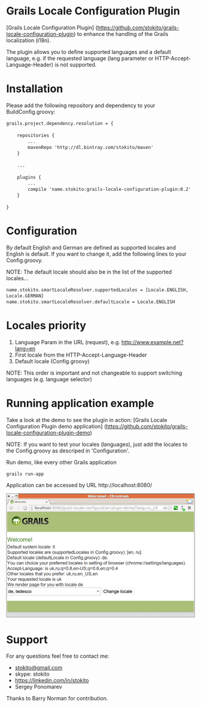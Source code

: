 Grails Locale Configuration Plugin
==================================

[Grails Locale Configuration Plugin] (https://github.com/stokito/grails-locale-configuration-plugin) to enhance the handling of the Grails localization (i18n).

The plugin allows you to define supported languages and a default language, e.g. if the requested language (lang parameter or HTTP-Accept-Language-Header) is not supported.

Installation
================
Please add the following repository and dependency to your BuildConfig.groovy:

    grails.project.dependency.resolution = {

        repositories {
            ...
            mavenRepo 'http://dl.bintray.com/stokito/maven'
        }

        ...

        plugins {
            ...
            compile 'name.stokito:grails-locale-configuration-plugin:0.2'
        }

    }

Configuration
=============
By default English and German are defined as supported locales and English is default.
If you want to change it, add the following lines to your Config.groovy.

NOTE: The default locale should also be in the list of the supported locales...

    name.stokito.smartLocaleResolver.supportedLocales = [Locale.ENGLISH, Locale.GERMAN]
    name.stokito.smartLocaleResolver.defaultLocale = Locale.ENGLISH

Locales priority
================
1. Language Param in the URL (request), e.g. http://www.example.net?lang=en
2. First locale from the HTTP-Accept-Language-Header
3. Default locale (Config.groovy)

NOTE: This order is important and not changeable to support switching languages (e.g. language selector)

Running application example
================================
Take a look at the demo to see the plugin in action: [Grails Locale Configuration Plugin demo application] (https://github.com/stokito/grails-locale-configuration-plugin-demo)

NOTE: If you want to test your locales (languages), just add the locales to the Config.groovy as descriped in 'Configuration'.

Run demo, like every other Grails application

    grails run-app

Application can be accessed by URL http://localhost:8080/

![Screenshot of test stand](/screenshot.png "Screenshot of test stand")

Support
=======
For any questions feel free to contact me:

 * stokito@gmail.com
 * skype: stokito
 * https://linkedin.com/in/stokito
 * Sergey Ponomarev

Thanks to Barry Norman for contribution.